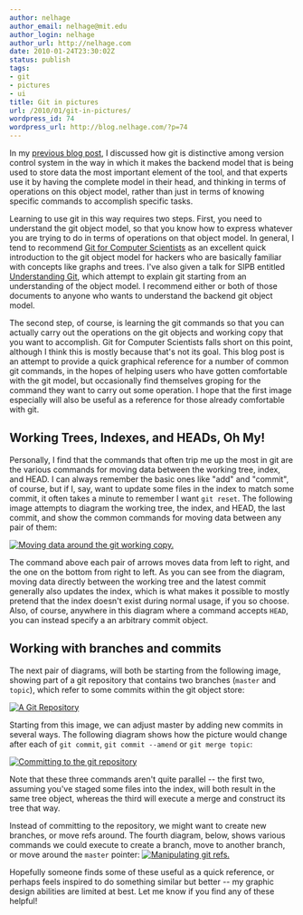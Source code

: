 ```yaml
---
author: nelhage
author_email: nelhage@mit.edu
author_login: nelhage
author_url: http://nelhage.com
date: 2010-01-24T23:30:02Z
status: publish
tags:
- git
- pictures
- ui
title: Git in pictures
url: /2010/01/git-in-pictures/
wordpress_id: 74
wordpress_url: http://blog.nelhage.com/?p=74
---
```


In my [previous blog post][git-post], I discussed how git is distinctive among version control system in the way in which it makes the backend model that is being used to store data the most important element of the tool, and that experts use it by having the complete model in their head, and thinking in terms of operations on this object model, rather than just in terms of knowing specific commands to accomplish specific tasks.

Learning to use git in this way requires two steps. First, you need to understand the git object model, so that you know how to express whatever you are trying to do in terms of operations on that object model. In general, I tend to recommend [Git for Computer Scientists][git-cs] as an excellent quick introduction to the git object model for hackers who are basically familiar with concepts like graphs and trees. I've also given a talk for SIPB entitled [Understanding Git](http://cluedumps.mit.edu/wiki/2009/09-29), which attempt to explain git starting from an understanding of the object model. I recommend either or both of those documents to anyone who wants to understand the backend git object model.

The second step, of course, is learning the git commands so that you can actually carry out the operations on the git objects and working copy that you want to accomplish. Git for Computer Scientists falls short on this point, although I think this is mostly because that's not its goal. This blog post is an attempt to provide a quick graphical reference for a number of common git commands, in the hopes of helping users who have gotten comfortable with the git model, but occasionally find themselves groping for the command they want to carry out some operation. I hope that the first image especially will also be useful as a reference for those already comfortable with git.

## Working Trees, Indexes, and HEADs, Oh My!

Personally, I find that the commands that often trip me up the most in git are the various commands for moving data between the working tree, index, and HEAD. I can always remember the basic ones like "add" and "commit", of course, but if I, say, want to update some files in the index to match some commit, it often takes a minute to remember I want `git reset`. The following image attempts to diagram the working tree, the index, and HEAD, the last commit, and show the common commands for moving data between any pair of them:

<a href="/images/posts/2010/01/index-3.png"><img src="/images/posts/2010/01/index-3.png" alt="Moving data around the git working copy." title="Git Index" class="aligncenter size-full wp-image-77" /></a>

The command above each pair of arrows moves data from left to right, and the one on the bottom from right to left. As you can see from the diagram, moving data directly between the working tree and the latest commit generally also updates the index, which is what makes it possible to mostly pretend that the index doesn't exist during normal usage, if you so choose. Also, of course, anywhere in this diagram where a command accepts `HEAD`, you can instead specify a an arbitrary commit object.

## Working with branches and commits

The next pair of diagrams, will both be starting from the following image, showing part of a git repository that contains two branches (`master` and `topic`), which refer to some commits within the git object store:

<a href="/images/posts/2010/01/base.png"><img src="/images/posts/2010/01/base.png" alt="A Git Repository" title="base" class="aligncenter size-full wp-image-80" /></a>

Starting from this image, we can adjust master by adding new commits in several ways. The following diagram shows how the picture would change after each of `git commit`, `git commit --amend` or `git merge topic`:

<a href="/images/posts/2010/01/creating.png"><img src="/images/posts/2010/01/creating.png" alt="Committing to the git repository" title="Committing" class="aligncenter size-full wp-image-81" /></a>

Note that these three commands aren't quite parallel -- the first two, assuming you've staged some files into the index, will both result in the same tree object, whereas the third will execute a merge and construct its tree that way.

Instead of committing to the repository, we might want to create new branches, or move refs around. The fourth diagram, below, shows various commands we could execute to create a branch, move to another branch, or move around the `master` pointer:
<a href="/images/posts/2010/01/branching.png"><img src="/images/posts/2010/01/branching.png" alt="Manipulating git refs." title="Branching"  class="aligncenter size-full wp-image-83" /></a>

Hopefully someone finds some of these useful as a quick reference, or perhaps feels inspired to do something similar but better -- my graphic design abilities are limited at best. Let me know if you find any of these helpful!

[git-post]: /2010/01/on-git-and-usability
[git-cs]: http://eagain.net/articles/git-for-computer-scientists/
[slides]: http://web.mit.edu/nelhage/Public/git-slides-2009.pdf
